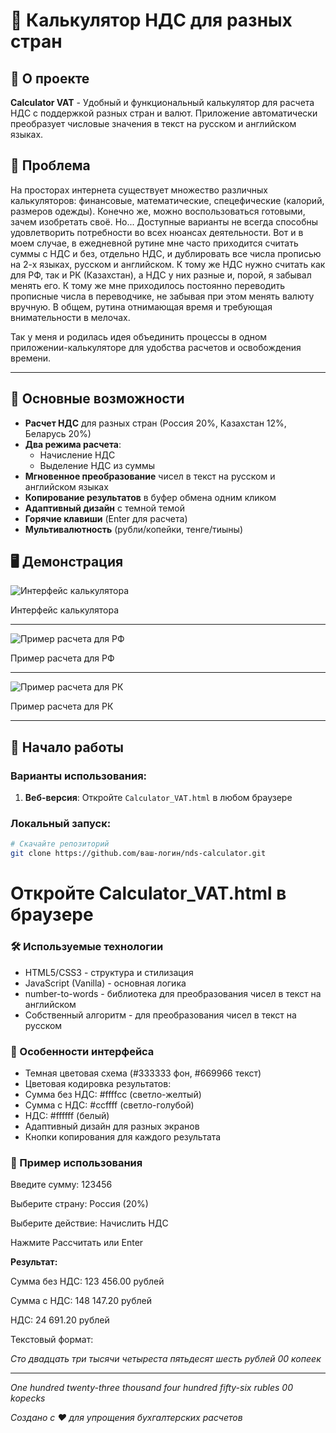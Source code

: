 # 🧮 Калькулятор НДС для разных стран

## 📌 О проекте

**Calculator VAT** - Удобный и функциональный калькулятор для расчета НДС с поддержкой разных стран и валют. Приложение автоматически преобразует числовые значения в текст на русском и английском языках.

## 🎯 Проблема

На просторах интернета существует множество различных калькуляторов: финансовые, математические, спецефические (калорий, размеров одежды).
Конечно же, можно воспользоваться готовыми, зачем изобретать своё. Но...
Доступные варианты не всегда способны удовлетворить потребности во всех нюансах деятельности.
Вот и в моем случае, в ежедневной рутине мне часто приходится считать суммы с НДС и без, отдельно НДС, и дублировать все числа прописью на 2-х языках, русском и английском.
К тому же НДС нужно считать как для РФ, так и РК (Казахстан), а НДС у них разные и, порой, я забывал менять его. К тому же мне приходилось постоянно переводить прописные числа в переводчике, не забывая при этом менять валюту вручную.
В общем, рутина отнимающая время и требующая внимательности в мелочах.

Так у меня и родилась идея объединить процессы в одном приложении-калькуляторе для удобства расчетов и освобождения времени.

---

## 🌟 Основные возможности

- **Расчет НДС** для разных стран (Россия 20%, Казахстан 12%, Беларусь 20%)
- **Два режима расчета**:
  - Начисление НДС
  - Выделение НДС из суммы
- **Мгновенное преобразование** чисел в текст на русском и английском языках
- **Копирование результатов** в буфер обмена одним кликом
- **Адаптивный дизайн** с темной темой
- **Горячие клавиши** (Enter для расчета)
- **Мультивалютность** (рубли/копейки, тенге/тиыны)

## 🖥️ Демонстрация

![Интерфейс калькулятора](img/screen_face.jpg)

Интерфейс калькулятора

---

![Пример расчета для РФ](img/screen_RF.jpg)

Пример расчета для РФ

---

![Пример расчета для РК](img/screen_RK.jpg)

Пример расчета для РК

---

## 🚀 Начало работы

### Варианты использования:

1. **Веб-версия**: Откройте `Calculator_VAT.html` в любом браузере

### Локальный запуск:

```bash
# Скачайте репозиторий
git clone https://github.com/ваш-логин/nds-calculator.git
```

# Откройте Calculator_VAT.html в браузере

### 🛠️ Используемые технологии

- HTML5/CSS3 - структура и стилизация
- JavaScript (Vanilla) - основная логика
- number-to-words - библиотека для преобразования чисел в текст на английском
- Собственный алгоритм - для преобразования чисел в текст на русском

### 📱 Особенности интерфейса

- Темная цветовая схема (#333333 фон, #669966 текст)
- Цветовая кодировка результатов:
- Сумма без НДС: #ffffcc (светло-желтый)
- Сумма с НДС: #ccffff (светло-голубой)
- НДС: #ffffff (белый)
- Адаптивный дизайн для разных экранов
- Кнопки копирования для каждого результата

### 🎯 Пример использования

Введите сумму: 123456

Выберите страну: Россия (20%)

Выберите действие: Начислить НДС

Нажмите Рассчитать или Enter


**Результат:**

Сумма без НДС: 123 456.00 рублей

Сумма с НДС: 148 147.20 рублей

НДС: 24 691.20 рублей

Текстовый формат:

*Сто двадцать три тысячи четыреста пятьдесят шесть рублей 00 копеек*

---
*One hundred twenty-three thousand four hundred fifty-six rubles 00 kopecks*





*Создано с ❤️ для упрощения бухгалтерских расчетов*


